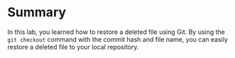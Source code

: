# Summary

In this lab, you learned how to restore a deleted file using Git. By using the `git checkout` command with the commit hash and file name, you can easily restore a deleted file to your local repository.
